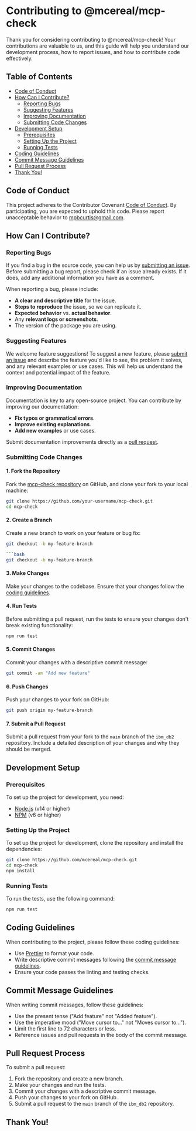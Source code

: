 # Contributing to @mcereal/mcp-check

Thank you for considering contributing to @mcereal/mcp-check! Your contributions are valuable to us, and this guide will help you understand our development process, how to report issues, and how to contribute code effectively.

## Table of Contents

- [Code of Conduct](#code-of-conduct)
- [How Can I Contribute?](#how-can-i-contribute)
  - [Reporting Bugs](#reporting-bugs)
  - [Suggesting Features](#suggesting-features)
  - [Improving Documentation](#improving-documentation)
  - [Submitting Code Changes](#submitting-code-changes)
- [Development Setup](#development-setup)
  - [Prerequisites](#prerequisites)
  - [Setting Up the Project](#setting-up-the-project)
  - [Running Tests](#running-tests)
- [Coding Guidelines](#coding-guidelines)
- [Commit Message Guidelines](#commit-message-guidelines)
- [Pull Request Process](#pull-request-process)
- [Thank You!](#thank-you)

## Code of Conduct

This project adheres to the Contributor Covenant [Code of Conduct](CODE_OF_CONDUCT.md). By participating, you are expected to uphold this code. Please report unacceptable behavior to [mpbcurtis@gmail.com](mailto:mpbcurtis@gmail.com).

## How Can I Contribute?

### Reporting Bugs

If you find a bug in the source code, you can help us by [submitting an issue](https://github.com/mcereal/mcp-check/issues). Before submitting a bug report, please check if an issue already exists. If it does, add any additional information you have as a comment.

When reporting a bug, please include:

- **A clear and descriptive title** for the issue.
- **Steps to reproduce** the issue, so we can replicate it.
- **Expected behavior** vs. **actual behavior**.
- Any **relevant logs or screenshots**.
- The version of the package you are using.

### Suggesting Features

We welcome feature suggestions! To suggest a new feature, please [submit an issue](https://github.com/mcereal/mcp-check/issues) and describe the feature you'd like to see, the problem it solves, and any relevant examples or use cases. This will help us understand the context and potential impact of the feature.

### Improving Documentation

Documentation is key to any open-source project. You can contribute by improving our documentation:

- **Fix typos or grammatical errors**.
- **Improve existing explanations**.
- **Add new examples** or use cases.

Submit documentation improvements directly as a [pull request](https://github.com/mcereal/mcp-check/pulls).

### Submitting Code Changes

#### 1. Fork the Repository

Fork the [mcp-check repository](https://github.com/mcereal/mcp-check) on GitHub, and clone your fork to your local machine:

```bash
git clone https://github.com/your-username/mcp-check.git
cd mcp-check
```

#### 2. Create a Branch

Create a new branch to work on your feature or bug fix:

````bash
git checkout -b my-feature-branch

```bash
git checkout -b my-feature-branch
````

#### 3. Make Changes

Make your changes to the codebase. Ensure that your changes follow the [coding guidelines](#coding-guidelines).

#### 4. Run Tests

Before submitting a pull request, run the tests to ensure your changes don't break existing functionality:

```bash
npm run test
```

#### 5. Commit Changes

Commit your changes with a descriptive commit message:

```bash
git commit -am "Add new feature"
```

#### 6. Push Changes

Push your changes to your fork on GitHub:

```bash
git push origin my-feature-branch
```

#### 7. Submit a Pull Request

Submit a pull request from your fork to the `main` branch of the `ibm_db2` repository. Include a detailed description of your changes and why they should be merged.

## Development Setup

### Prerequisites

To set up the project for development, you need:

- [Node.js](https://nodejs.org) (v14 or higher)
- [NPM](https://www.npmjs.com) (v6 or higher)

### Setting Up the Project

To set up the project for development, clone the repository and install the dependencies:

```bash
git clone https://github.com/mcereal/mcp-check.git
cd mcp-check
npm install
```

### Running Tests

To run the tests, use the following command:

```bash
npm run test
```

## Coding Guidelines

When contributing to the project, please follow these coding guidelines:

- Use [Prettier](https://prettier.io) to format your code.
- Write descriptive commit messages following the [commit message guidelines](#commit-message-guidelines).
- Ensure your code passes the linting and testing checks.

## Commit Message Guidelines

When writing commit messages, follow these guidelines:

- Use the present tense ("Add feature" not "Added feature").
- Use the imperative mood ("Move cursor to..." not "Moves cursor to...").
- Limit the first line to 72 characters or less.
- Reference issues and pull requests in the body of the commit message.

## Pull Request Process

To submit a pull request:

1. Fork the repository and create a new branch.
2. Make your changes and run the tests.
3. Commit your changes with a descriptive commit message.
4. Push your changes to your fork on GitHub.
5. Submit a pull request to the `main` branch of the `ibm_db2` repository.

## Thank You!
